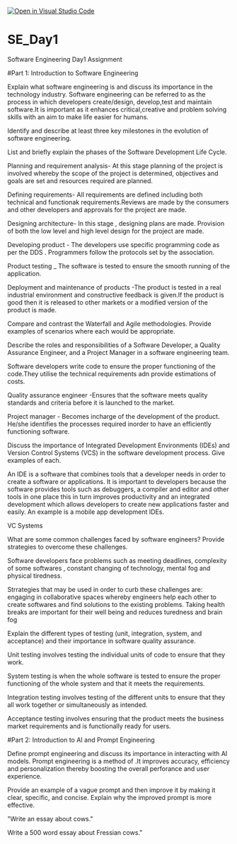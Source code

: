 [![Open in Visual Studio Code](https://classroom.github.com/assets/open-in-vscode-2e0aaae1b6195c2367325f4f02e2d04e9abb55f0b24a779b69b11b9e10269abc.svg)](https://classroom.github.com/online_ide?assignment_repo_id=18468334&assignment_repo_type=AssignmentRepo)
# SE_Day1
Software Engineering Day1 Assignment

#Part 1: Introduction to Software Engineering

Explain what software engineering is and discuss its importance in the technology industry.
Software engineering can be referred to as the process in which developers create/design, develop,test and maintain software.It is important as it enhances critical,creative and problem solving skills with an aim to make life easier for humans.


Identify and describe at least three key milestones in the evolution of software engineering.


List and briefly explain the phases of the Software Development Life Cycle.

Planning and requirement analysis- At this stage planning of the project is involved whereby the scope of the project is determined, objectives and goals are set and resources required are planned.

Defining requirements- All requirements are defined including both technical and functionak requirements.Reviews are made by the consumers and other developers and approvals for the project are made.

Designing architecture- In this stage , designing plans are made. Provision of both the low level and high level design for the project are made.

Developing product - The developers use specific programming code as per the DDS . Programmers follow the protocols set by the association.

Product testing _ The software is tested to ensure the smooth running of the application.

Deployment and maintenance of products -The product is tested in a real industrial environment and constructive feedback is given.If the product is good then it is released to other markets or a modified version of the product is made.

Compare and contrast the Waterfall and Agile methodologies. Provide examples of scenarios where each would be appropriate.


Describe the roles and responsibilities of a Software Developer, a Quality Assurance Engineer, and a Project Manager in a software engineering team.

Software developers write code to ensure the proper functioning of the code.They utilise the technical requirements adn provide estimations of costs.

Quality assurance engineer -Ensures that the software meets quality standards and criteria before it is launched to the market.

Project manager - Becomes incharge of the development of the product. He/she identifies the processes required inorder to have an efficiently functioning software.  

Discuss the importance of Integrated Development Environments (IDEs) and Version Control Systems (VCS) in the software development process. Give examples of each.

An IDE is a software that combines tools that a developer needs in order to create a software or applications. It is important to developers because the software provides tools such as debuggers, a compiler and editor and other tools in one place this in turn improves productivity and an integrated development which allows developers to create new applications faster and easily. An example is a mobile app development IDEs.

VC Systems

What are some common challenges faced by software engineers? Provide strategies to overcome these challenges.

Software developers face problems such as meeting deadlines, complexity of some softwares , constant changing of technology, mental fog and physical tiredness.

Strrategies that may be used in order to curb these challenges are: engaging in collaborative spaces whereby engineers help each other to create softwares and find solutions to the existing problems. Taking health breaks are important for their well being and reduces turedness and brain fog


Explain the different types of testing (unit, integration, system, and acceptance) and their importance in software quality assurance.

Unit testing involves testing the individual units of code to ensure that they work.

System testing is when the whole software is tested to ensure the proper functioning of the whole system and that it meets the requirements.

Integration testing involves testing of the different units to ensure that they all work together or simultaneously as intended.

Acceptance testing involves ensuring that the product meets the business market requirements and is functionally ready for users.


#Part 2: Introduction to AI and Prompt Engineering


Define prompt engineering and discuss its importance in interacting with AI models.
Prompt engineering is a method of .It improves accuracy, efficiency and personalization thereby boosting the overall perforance and user experience.


Provide an example of a vague prompt and then improve it by making it clear, specific, and concise. Explain why the improved prompt is more effective.

"Write an essay about cows."

Write a 500 word essay about Fressian cows."
